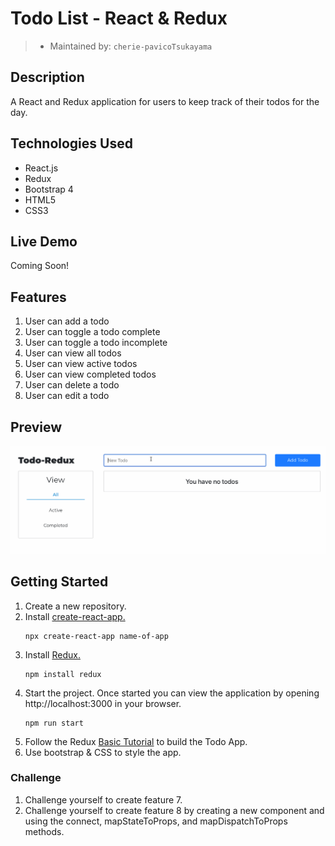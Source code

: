 # Todo List - React & Redux

> - Maintained by: `cherie-pavicoTsukayama`

## Description
A React and Redux application for users to keep track of their todos for the day.

## Technologies Used
- React.js
- Redux
- Bootstrap 4
- HTML5
- CSS3

## Live Demo
Coming Soon!

## Features
1. User can add a todo
1. User can toggle a todo complete
1. User can toggle a todo incomplete
1. User can view all todos
1. User can view active todos
1. User can view completed todos
1. User can delete a todo
1. User can edit a todo

## Preview
<img src="public/images/Preview.gif">

## Getting Started
1. Create a new repository.
1. Install <a href="https://reactjs.org/docs/create-a-new-react-app.html#create-react-app">create-react-app.</a>
   ```shell
   npx create-react-app name-of-app
   ```
1. Install <a href="https://redux.js.org/introduction/installation">Redux.</a>
   ```shell
   npm install redux
   ```
1. Start the project. Once started you can view the application by opening http://localhost:3000 in your browser.
   ```shell
   npm run start
   ```
1. Follow the Redux <a href="https://redux.js.org/basics/basic-tutorial"> Basic Tutorial</a> to build the Todo App.
1. Use bootstrap & CSS to style the app.

### Challenge
1. Challenge yourself to create feature 7.
1. Challenge yourself to create feature 8 by creating a new component and using the connect, mapStateToProps, and mapDispatchToProps methods.
